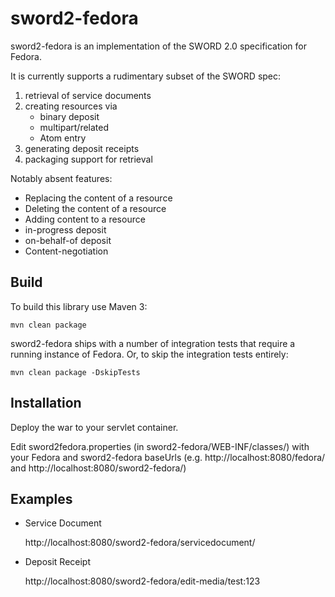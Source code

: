 sword2-fedora
================
sword2-fedora is an implementation of the SWORD 2.0 specification for 
Fedora.

It is currently supports a rudimentary subset of the SWORD spec:

1. retrieval of service documents
2. creating resources via 
	* binary deposit 
	* multipart/related
	* Atom entry
3. generating deposit receipts
4. packaging support for retrieval

Notably absent features:
	
* Replacing the content of a resource
* Deleting the content of a resource
* Adding content to a resource
* in-progress deposit
* on-behalf-of deposit
* Content-negotiation
	

Build
-----

To build this library use Maven 3:

    mvn clean package
    
sword2-fedora ships with a number of integration tests that require a  running instance of Fedora.
Or, to skip the integration tests entirely:
   
    mvn clean package -DskipTests
    
    
Installation
------------
Deploy the war to your servlet container. 

Edit sword2fedora.properties (in sword2-fedora/WEB-INF/classes/) with your Fedora and sword2-fedora baseUrls (e.g. http://localhost:8080/fedora/ and http://localhost:8080/sword2-fedora/)


Examples
--------
* Service Document
	
	http://localhost:8080/sword2-fedora/servicedocument/

* Deposit Receipt

	http://localhost:8080/sword2-fedora/edit-media/test:123

